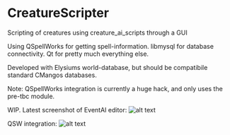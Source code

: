 # CreatureScripter
Scripting of creatures using creature_ai_scripts through a GUI

Using QSpellWorks for getting spell-information.
libmysql for database connectivity.
Qt for pretty much everything else.

Developed with Elysiums world-database, but should be compatibile standard CMangos databases.

Note: QSpellWorks integration is currently a huge hack, and only uses the pre-tbc module.

WIP. 
Latest screenshot of EventAI editor:
![alt text](http://i.imgur.com/SVKrf7G.png)

QSW integration:
![alt text](http://i.imgur.com/bOH1hys.png)

